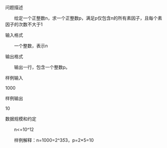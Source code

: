 问题描述

　　给定一个正整数n，求一个正整数p，满足p仅包含n的所有素因子，且每个素因子的次数不大于1

输入格式

　　一个整数，表示n


输出格式

　　输出一行，包含一个整数p。

样例输入

1000

样例输出

10

数据规模和约定

　　n<=10^12

　　样例解释：n=1000=2^3*5*3，p=2*5=10